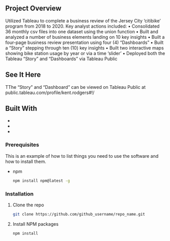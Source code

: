 ## Project Overview
Utilized Tableau to complete a business review of the Jersey City ‘citibike’ program from 2018 to 2020. Key analyst actions included:
•	Consolidated 36 monthly csv files into one dataset using the union function
•	Built and analyzed a number of business elements landing on 10 key insights
•	Built a four-page business review presentation using four (4) “Dashboards”
•	Built a “Story” stepping through ten (10) key insights 
•	Built two interactive maps showing bike station usage by year or via a time ‘slider’
•	Deployed both the Tableau “Story” and “Dashboards” via Tableau Public

## See It Here
TThe “Story” and “Dashboard” can be viewed on Tableau Public at public.tableau.com/profile/kent.rodgers#!/

## Built With

* []()
* []()
* []()





### Prerequisites

This is an example of how to list things you need to use the software and how to install them.
* npm
  ```sh
  npm install npm@latest -g
  ```

### Installation

1. Clone the repo
   ```sh
   git clone https://github.com/github_username/repo_name.git
   ```
2. Install NPM packages
   ```sh
   npm install
   ```
